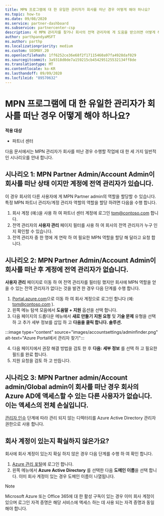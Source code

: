 ```yaml
---
title: MPN 프로그램에 대 한 유일한 관리자가 회사를 떠난 경우 어떻게 해야 하나요?
ms.topic: how-to
ms.date: 09/08/2020
ms.service: partner-dashboard
ms.subservice: partnercenter-csp
description: 새 MPN 관리자를 찾거나 회사의 전역 관리자에 게 도움을 받으려면 어떻게 해야 하는지 알아보세요. 또한 새 파트너 센터 전역 관리자를 추가 하는 방법에 대해 알아봅니다.
author: parthpandyaMSFT
ms.author: parthp
ms.localizationpriority: medium
ms.custom: SEOMAY.20
ms.openlocfilehash: 1ff6252ce36e68f2f17115460a97fa4928daf029
ms.sourcegitcommit: 3a9318d0de7a159215cb454295125532134ff8de
ms.translationtype: MT
ms.contentlocale: ko-KR
ms.lasthandoff: 09/09/2020
ms.locfileid: "89570632"
---
```

# <a name="what-to-do-if-the-only-admin-for-your-mpn-program-has-left-the-company"></a>MPN 프로그램에 대 한 유일한 관리자가 회사를 떠난 경우 어떻게 해야 하나요?

**적용 대상**

- 파트너 센터

다음 문서에서는 MPN 관리자가 회사를 떠난 경우 수행할 작업에 대 한 세 가지 일반적인 시나리오를 안내 합니다.

## <a name="scenario-1-mpn-partner-adminaccount-admin-has-left-the-company-but-there-are-still-global-admins-in-the-account"></a>시나리오 1: MPN Partner Admin/Account Admin이 회사를 떠난 상태 이지만 계정에 전역 관리자가 있습니다.

이 경우 회사의 다른 사용자에 게 MPN Partner admin의 역할을 할당할 수 있습니다. 특정 MPN 파트너 관리자/계정 관리자 역할의 역할을 할당 하려면 다음을 수행 합니다.

1. 회사 계정 (예:)을 사용 하 여 파트너 센터 계정에 로그인 tom@contoso.com 합니다.
1. 전역 관리자의 **사용자 관리** 페이지 필터를 사용 하 여 회사의 전역 관리자가 누구 인지 확인할 수 있습니다. 
1. 전역 관리자 중 한 명에 게 연락 하 여 필요한 MPN 역할을 할당 해 달라고 요청 합니다. 

## <a name="scenario-2-mpn-partner-adminaccount-admin-has-left-the-company-and-there-are-no-global-admins-in-the-account"></a>시나리오 2: MPN Partner Admin/Account Admin이 회사를 떠난 후 계정에 전역 관리자가 없습니다. 

**사용자 관리** 페이지로 이동 하 여 전역 관리자를 필터링 했지만 회사에 MPN 역할을 얻을 수 있는 전역 관리자가 없다는 것을 발견 한 경우 다음 단계를 수행 합니다.

1. [Portal.azure.com](https://ms.portal.azure.com/)으로 이동 하 여 회사 계정으로 로그인 합니다 (예: tom@contoso.com ). 
1. 왼쪽 메뉴 탐색 모음에서 **도움말 + 지원** 옵션을 선택 합니다.
1. 다음 페이지의 드롭다운 메뉴에서 **새로 만들기 지원 요청** 및 **기술 문제** 유형을 선택 하 고 추가 세부 정보를 삽입 하 고 **다음을 클릭 합니다. 솔루션.**

:::image type="content" source="images/accountsettings/adminfinder.png" alt-text="Azure Portal에서 관리자 찾기":::

4. 다음 페이지에서 권장 해결 방법을 검토 한 후 **다음: 세부 정보** 를 선택 하 고 필요한 필드를 완료 합니다.
1. 지원 요청을 검토 하 고 만듭니다.


## <a name="scenario-3-mpn-partner-adminaccount-adminglobal-admin-has-left-the-company-and-there-are-no-other-users-who-can-access-the-companys-azure-ad-this-is-a-complete-loss-of-access"></a>시나리오 3: MPN Partner admin/Account admin/Global admin이 회사를 떠난 경우 회사의 Azure AD에 액세스할 수 있는 다른 사용자가 없습니다. 이는 액세스의 전체 손실입니다.

[관리자 인수](https://docs.microsoft.com/azure/active-directory/users-groups-roles/domains-admin-takeover#internal-admin-takeover) 단계에 따라 관리 되지 않는 디렉터리를 Azure Active Directory 관리자 권한으로 사용 합니다.

## <a name="not-sure-if-your-company-already-has-a-work-account"></a>회사 계정이 있는지 확실하지 않은가요?

회사에 회사 계정이 있는지 확실 하지 않은 경우 다음 단계를 수행 하 여 확인 합니다.

1. [Azure 관리 포털](https://ms.portal.azure.com)에 로그인 합니다.
2. 왼쪽 메뉴에서 **Azure Active Directory** 를 선택한 다음 **도메인 이름**을 선택 합니다.
이미 회사 계정이 있는 경우 도메인 이름이 나열됩니다.

>[!Note]
>Microsoft Azure 또는 Office 365에 대 한 활성 구독이 있는 경우 이미 회사 계정이 있으며 로그인 자격 증명은 해당 서비스에 액세스 하는 데 사용 되는 자격 증명과 동일 해야 합니다.